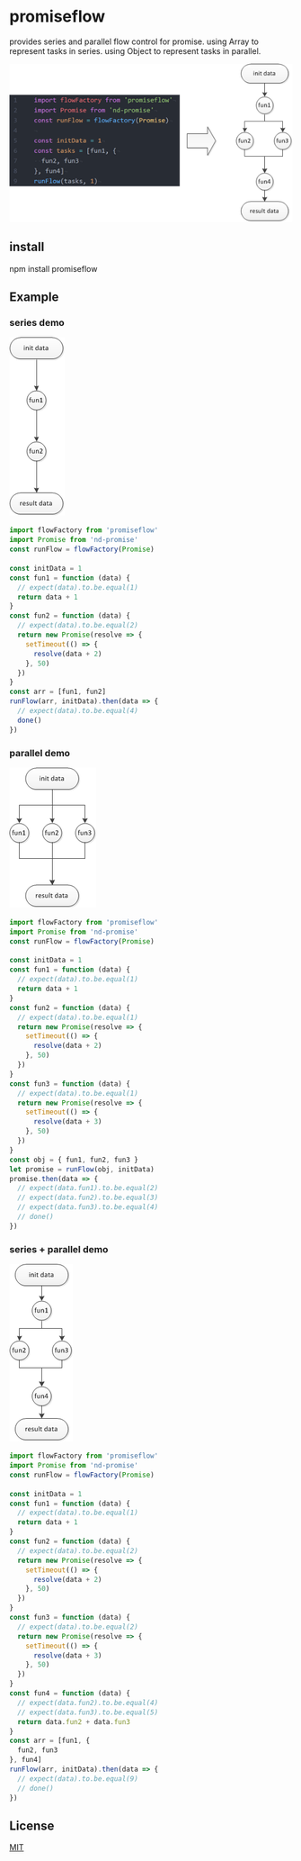 # promiseflow
  provides series and parallel flow control for promise.
  using Array to represent tasks in series.
  using Object to represent tasks in parallel.

  ![series_parallel_input](https://raw.githubusercontent.com/hcl1687/promiseflow/master/img/series_parallel_input.png)


## install
  npm install promiseflow

## Example

### series demo

![series](https://raw.githubusercontent.com/hcl1687/promiseflow/master/img/series.png)

```js
import flowFactory from 'promiseflow'
import Promise from 'nd-promise'
const runFlow = flowFactory(Promise)

const initData = 1
const fun1 = function (data) {
  // expect(data).to.be.equal(1)
  return data + 1
}
const fun2 = function (data) {
  // expect(data).to.be.equal(2)
  return new Promise(resolve => {
    setTimeout(() => {
      resolve(data + 2)
    }, 50)
  })
}
const arr = [fun1, fun2]
runFlow(arr, initData).then(data => {
  // expect(data).to.be.equal(4)
  done()
})
```

### parallel demo

![parallel](https://raw.githubusercontent.com/hcl1687/promiseflow/master/img/parallel.png)

```js
import flowFactory from 'promiseflow'
import Promise from 'nd-promise'
const runFlow = flowFactory(Promise)

const initData = 1
const fun1 = function (data) {
  // expect(data).to.be.equal(1)
  return data + 1
}
const fun2 = function (data) {
  // expect(data).to.be.equal(1)
  return new Promise(resolve => {
    setTimeout(() => {
      resolve(data + 2)
    }, 50)
  })
}
const fun3 = function (data) {
  // expect(data).to.be.equal(1)
  return new Promise(resolve => {
    setTimeout(() => {
      resolve(data + 3)
    }, 50)
  })
}
const obj = { fun1, fun2, fun3 }
let promise = runFlow(obj, initData)
promise.then(data => {
  // expect(data.fun1).to.be.equal(2)
  // expect(data.fun2).to.be.equal(3)
  // expect(data.fun3).to.be.equal(4)
  // done()
})
```

### series + parallel demo

![series_parallel](https://raw.githubusercontent.com/hcl1687/promiseflow/master/img/series_parallel.png)

```js
import flowFactory from 'promiseflow'
import Promise from 'nd-promise'
const runFlow = flowFactory(Promise)

const initData = 1
const fun1 = function (data) {
  // expect(data).to.be.equal(1)
  return data + 1
}
const fun2 = function (data) {
  // expect(data).to.be.equal(2)
  return new Promise(resolve => {
    setTimeout(() => {
      resolve(data + 2)
    }, 50)
  })
}
const fun3 = function (data) {
  // expect(data).to.be.equal(2)
  return new Promise(resolve => {
    setTimeout(() => {
      resolve(data + 3)
    }, 50)
  })
}
const fun4 = function (data) {
  // expect(data.fun2).to.be.equal(4)
  // expect(data.fun3).to.be.equal(5)
  return data.fun2 + data.fun3
}
const arr = [fun1, {
  fun2, fun3
}, fun4]
runFlow(arr, initData).then(data => {
  // expect(data).to.be.equal(9)
  // done()
})
```

## License
[MIT](https://opensource.org/licenses/mit-license.php)
